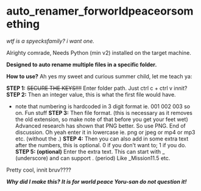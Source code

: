 # auto_renamer_forworldpeaceorsomething

*wtf is a spyecksfamily? i want one.*

Alrighty comrade,
Needs Python (min v2) installed on the target machine.

**Designed to auto rename multiple files in a specific folder.**

**How to use?**
Ah yes my sweet and curious summer child, let me teach ya:

**STEP 1:** ~~SECURE THE KEYS!!!!~~
Enter folder path. Just ctrl c + ctrl v innit?
**STEP 2:**
Then an integer value, this is what the first file would have.
* note that numbering is hardcoded in 3 digit format ie. 001 002 003 so on. Fun stuff
**STEP 3:**
Then file format. (this is necessary as it removes the old extension, so make note of that before you get your feet wet) Advanced research has shown that PNG better. So use PNG. End of discussion. Oh yeah enter it in lowercase ie. png or jpeg or mp4 or mp3 etc. (without the .)
**STEP 4:**
Then you can also add in some extra text after the numbers, this is optional. 0 if you don't want to; 1 if you do.
**STEP 5: (optional)**
Enter the extra text. This can start with _ (underscore) and can support . (period) Like _Mission11.5 etc.




Pretty cool, innit bruv????


***Why did I make this?***
***It is for world peace Yoru-san do not question it!***
